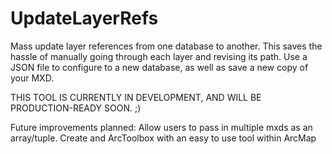 # UpdateLayerRefs
Mass update layer references from one database to another. This saves the hassle of manually going through each layer and revising its path. Use a JSON file to configure to a new database, as well as save a new copy of your MXD.

THIS TOOL IS CURRENTLY IN DEVELOPMENT, AND WILL BE PRODUCTION-READY SOON. ;)

Future improvements planned:
Allow users to pass in multiple mxds as an array/tuple.
Create and ArcToolbox with an easy to use tool within ArcMap
